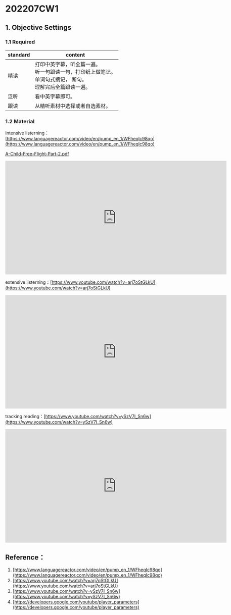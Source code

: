 # 202207CW1

## 1. Objective Settings

### 1.1 Required

| standard | content                                                      |
| -------- | ------------------------------------------------------------ |
| 精读     | 打印中英字幕，听全篇一遍。<br />听一句跟读一句，打印纸上做笔记。<br />单词句式摘记， 断句。<br />理解完后全篇跟读一遍。 |
| 泛听     | 看中英字幕即可。                                             |
| 跟读     | 从精听素材中选择或者自选素材。                               |

### 1.2 Material

Intensive listerning：[https://www.languagereactor.com/video/en/pump_en_1/WFheqIc98qo](https://www.languagereactor.com/video/en/pump_en_1/WFheqIc98qo)

[A-Child-Free-Flight-Part-2.pdf](https://pengfeinie.github.io/files/A-Child-Free-Flight-Part-2.pdf)

 <iframe id="ytplayer" type="text/html" width="700" height="360"
  src="https://www.youtube.com/embed/WFheqIc98qo?autoplay=0"
  frameborder="0"></iframe>


extensive listerning：[https://www.youtube.com/watch?v=arj7oStGLkU](https://www.youtube.com/watch?v=arj7oStGLkU)

 <iframe id="ytplayer" type="text/html" width="700" height="360"
  src="https://www.youtube.com/embed/arj7oStGLkU?autoplay=0"
  frameborder="0"></iframe>


tracking reading：[https://www.youtube.com/watch?v=ySzV7I_Sn6w](https://www.youtube.com/watch?v=ySzV7I_Sn6w)

 <iframe id="ytplayer" type="text/html" width="700" height="360"
  src="https://www.youtube.com/embed/ySzV7I_Sn6w?autoplay=0"
  frameborder="0"></iframe>


## Reference：

1. [https://www.languagereactor.com/video/en/pump_en_1/WFheqIc98qo](https://www.languagereactor.com/video/en/pump_en_1/WFheqIc98qo)
1. [https://www.youtube.com/watch?v=arj7oStGLkU](https://www.youtube.com/watch?v=arj7oStGLkU)
1. [https://www.youtube.com/watch?v=ySzV7I_Sn6w](https://www.youtube.com/watch?v=ySzV7I_Sn6w)
1. [https://developers.google.com/youtube/player_parameters](https://developers.google.com/youtube/player_parameters)
